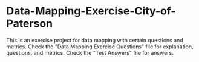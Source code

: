 # Data-Mapping-Exercise-City-of-Paterson
This is an exercise project for data mapping with certain questions and metrics. Check the "Data Mapping Exercise Questions" file for explanation, questions, and metrics. Check the "Test Answers" file for answers. 
